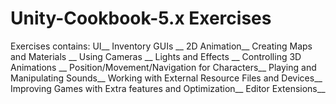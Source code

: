 # Unity-Cookbook-5.x Exercises
Exercises contains: 
UI__
Inventory GUIs __
2D Animation__
Creating Maps and Materials __
Using Cameras __
Lights and Effects __
Controlling 3D Animations __
Position/Movement/Navigation for Characters__
Playing and Manipulating Sounds__
Working with External Resource Files and Devices__
Improving Games with Extra features and Optimization__
Editor Extensions__
